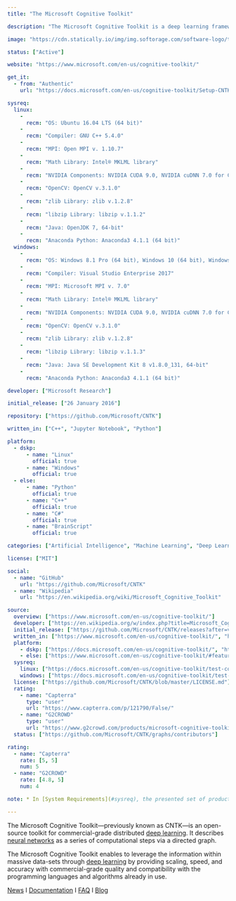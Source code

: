 ```yaml
---
title: "The Microsoft Cognitive Toolkit"

description: "The Microsoft Cognitive Toolkit is a deep learning framework developed by Microsoft Research, previously known as CNTK"

image: "https://cdn.statically.io/img/img.softorage.com/software-logo/the-microsoft-cognitive-toolkit.png?h=64"

status: ["Active"]

website: "https://www.microsoft.com/en-us/cognitive-toolkit/"

get_it:
  - from: "Authentic"
    url: "https://docs.microsoft.com/en-us/cognitive-toolkit/Setup-CNTK-on-your-machine"

sysreq:
  linux:
    -
      recm: "OS: Ubuntu 16.04 LTS (64 bit)"
    -
      recm: "Compiler: GNU C++ 5.4.0"
    -
      recm: "MPI: Open MPI v. 1.10.7"
    -
      recm: "Math Library: Intel® MKLML library"
    -
      recm: "NVIDIA Components: NVIDIA CUDA 9.0, NVIDIA cuDNN 7.0 for CUDA 9.0, NVIDIA CUB 1.7.4"
    -
      recm: "OpenCV: OpenCV v.3.1.0"
    -
      recm: "zlib Library: zlib v.1.2.8"
    -
      recm: "libzip Library: libzip v.1.1.2"
    -
      recm: "Java: OpenJDK 7, 64-bit"
    -
      recm: "Anaconda Python: Anaconda3 4.1.1 (64 bit)"
  windows:
    -
      recm: "OS: Windows 8.1 Pro (64 bit), Windows 10 (64 bit), Windows Server 2012 R2 Standard and later"
    -
      recm: "Compiler: Visual Studio Enterprise 2017"
    -
      recm: "MPI: Microsoft MPI v. 7.0"
    -
      recm: "Math Library: Intel® MKLML library"
    -
      recm: "NVIDIA Components: NVIDIA CUDA 9.0, NVIDIA cuDNN 7.0 for CUDA 9.0, NVIDIA CUB 1.7.4"
    -
      recm: "OpenCV: OpenCV v.3.1.0"
    -
      recm: "zlib Library: zlib v.1.2.8"
    -
      recm: "libzip Library: libzip v.1.1.3"
    -
      recm: "Java: Java SE Development Kit 8 v1.8.0_131, 64-bit"
    -
      recm: "Anaconda Python: Anaconda3 4.1.1 (64 bit)"

developer: ["Microsoft Research"]

initial_release: ["26 January 2016"]

repository: ["https://github.com/Microsoft/CNTK"]

written_in: ["C++", "Jupyter Notebook", "Python"]

platform:
  - dskp:
      - name: "Linux"
        official: true
      - name: "Windows"
        official: true
  - else:
      - name: "Python"
        official: true
      - name: "C++"
        official: true
      - name: "C#"
        official: true
      - name: "BrainScript"
        official: true

categories: ["Artificial Intelligence", "Machine Learning", "Deep Learning", "Framework"]

license: ["MIT"]

social:
  - name: "GitHub"
    url: "https://github.com/Microsoft/CNTK"
  - name: "Wikipedia"
    url: "https://en.wikipedia.org/wiki/Microsoft_Cognitive_Toolkit"

source:
  overview: ["https://www.microsoft.com/en-us/cognitive-toolkit/"]
  developer: ["https://en.wikipedia.org/w/index.php?title=Microsoft_Cognitive_Toolkit&oldid=868040263"]
  initial_release: ["https://github.com/Microsoft/CNTK/releases?after=v1.7.1"]
  written_in: ["https://www.microsoft.com/en-us/cognitive-toolkit/", "https://github.com/Microsoft/CNTK"]
  platform:
    - dskp: ["https://docs.microsoft.com/en-us/cognitive-toolkit/", "https://docs.microsoft.com/en-us/cognitive-toolkit/Setup-CNTK-on-your-machine"]
    - else: ["https://www.microsoft.com/en-us/cognitive-toolkit/#features"]
  sysreq:
    linux: ["https://docs.microsoft.com/en-us/cognitive-toolkit/test-configurations"]
    windows: ["https://docs.microsoft.com/en-us/cognitive-toolkit/test-configurations"]
  license: ["https://github.com/Microsoft/CNTK/blob/master/LICENSE.md"]
  rating:
    - name: "Capterra"
      type: "user"
      url: "https://www.capterra.com/p/121790/False/"
    - name: "G2CROWD"
      type: "user"
      url: "https://www.g2crowd.com/products/microsoft-cognitive-toolkit-formerly-cntk/reviews"
  status: ["https://github.com/Microsoft/CNTK/graphs/contributors"]

rating:
  - name: "Capterra"
    rate: [5, 5]
    num: 5
  - name: "G2CROWD"
    rate: [4.8, 5]
    num: 4

note: * In [System Requirements](#sysreq), the presented set of product versions is not restrictive, i.e. CNTK may work well in many other configurations.

---
```

  The Microsoft Cognitive Toolkit—previously known as CNTK—is an open-source toolkit for commercial-grade distributed [deep learning](/categories/deep-learning). It describes [neural networks](/categories/neural-networks) as a series of computational steps via a directed graph. 
  
  The Microsoft Cognitive Toolkit enables to leverage the information within massive data-sets through [deep learning](/categories/deep-learning) by providing scaling, speed, and accuracy with commercial-grade quality and compatibility with the programming languages and algorithms already in use.
  
  [News](https://docs.microsoft.com/en-us/cognitive-toolkit/news)  I  [Documentation](https://docs.microsoft.com/en-us/cognitive-toolkit/)  I  [FAQ](https://docs.microsoft.com/en-us/cognitive-toolkit/CNTK-FAQ)  I  [Blog](https://www.microsoft.com/en-us/cognitive-toolkit/blog/)
  
